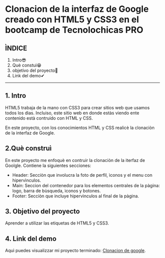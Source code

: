# Clonacion de la interfaz de Google creado con HTML5 y CSS3 en el bootcamp de Tecnolochicas PRO


## ÌNDICE

1. Intro😎
2. Què constuì😁
3. objetivo del proyecto🙌
4. Link del demo✔

****

## 1. Intro

HTML5 trabaja de la mano con CSS3 para crear sitios web que usamos todos los dìas. Incluiso, este sitio web en donde estàs viendo ente contenido està contruido con HTML y CSS.

En este proyecto, con los conocimientos HTML y CSS realicè la clonaciòn de la interfaz de Google.

## 2.Què construì
En este proyecto me enfoquè  en contruir la clonaciòn de la iterfaz de Goolgle.
Contiene la siguientes secciones:

* Header: Secciòn que involucra la foto de perfil, ìconos y el menu con hipervìnculos.
* Main: Seccion del contenedor para los elementos centrales de la pàgina: logo, barra de bùsqueda, ìconos y botones.
* Footer: Secciòn que incluye hipervìnculos al final de la pàgina.

## 3. Objetivo del proyecto
Aprender a utilizar las etiquetas de HTML5 y CSS3.

## 4. Link del demo
Aquì puedes visualizzar mi proyecto terminado: [Clonacion de google](#).


